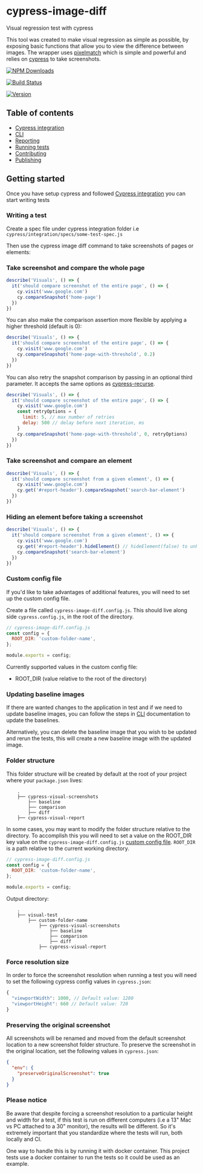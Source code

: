 # cypress-image-diff

Visual regression test with cypress

This tool was created to make visual regression as simple as possible, by exposing basic functions that allow you to view the difference between images.
The wrapper uses [pixelmatch](https://github.com/mapbox/pixelmatch) which is simple and powerful and relies on [cypress](https://github.com/cypress-io) to take screenshots.

[![NPM Downloads][npm-downloads-image]][npm-url]

[![Build Status][circleci-image]][circleci-url]

[![Version][version-image]][version-url]

[npm-downloads-image]: https://badgen.net/npm/dm/cypress-image-diff-js
[npm-url]: https://www.npmjs.com/package/cypress-image-diff-js
[circleci-url]: https://circleci.com/gh/uktrade/cypress-image-diff/tree/main
[circleci-image]: https://circleci.com/gh/uktrade/cypress-image-diff/tree/main.svg?style=svg
[version-image]: https://img.shields.io/npm/v/cypress-image-diff-js.svg
[version-url]: https://www.npmjs.com/package/cypress-image-diff-js

## Table of contents
- [Cypress integration](./docs/Cypress%20integration.md)
- [CLI](./docs/CLI.md)
- [Reporting](./docs/Reporting.md)
- [Running tests](./docs/Running%20tests.md)
- [Contributing](./docs/CONTRIBUTING.md)
- [Publishing](./docs/Publishing.md)

## Getting started

Once you have setup cypress and followed [Cypress integration](./docs/Cypress%20integration.md) you can start writing tests

### Writing a test

Create a spec file under cypress integration folder i.e `cypress/integration/specs/some-test-spec.js`

Then use the cypress image diff command to take screenshots of pages or elements:

### Take screenshot and compare the whole page

```js
describe('Visuals', () => {
  it('should compare screenshot of the entire page', () => {
    cy.visit('www.google.com')
    cy.compareSnapshot('home-page')
  })
})
```

You can also make the comparison assertion more flexible by applying a higher threshold (default is 0):

```js
describe('Visuals', () => {
  it('should compare screenshot of the entire page', () => {
    cy.visit('www.google.com')
    cy.compareSnapshot('home-page-with-threshold', 0.2)
  })
})
```

You can also retry the snapshot comparison by passing in an optional third parameter. It accepts the same options as [cypress-recurse](https://github.com/bahmutov/cypress-recurse#options).

```js
describe('Visuals', () => {
  it('should compare screenshot of the entire page', () => {
    cy.visit('www.google.com')
    const retryOptions = {
      limit: 5, // max number of retries
      delay: 500 // delay before next iteration, ms
    }
    cy.compareSnapshot('home-page-with-threshold', 0, retryOptions)
  })
})
```

### Take screenshot and compare an element

```js
describe('Visuals', () => {
  it('should compare screenshot from a given element', () => {
    cy.visit('www.google.com')
    cy.get('#report-header').compareSnapshot('search-bar-element')
  })
})
```

### Hiding an element before taking a screenshot

```js
describe('Visuals', () => {
  it('should compare screenshot from a given element', () => {
    cy.visit('www.google.com')
    cy.get('#report-header').hideElement() // hideElement(false) to unhide
    cy.compareSnapshot('search-bar-element')
  })
})
```

### Custom config file

If you'd like to take advantages of additional features, you will need to set up the custom config file.

Create a file called `cypress-image-diff.config.js`. This should live along side `cypress.config.js`, in the root of the directory.

```js
// cypress-image-diff.config.js
const config = {
  ROOT_DIR: 'custom-folder-name',
};

module.exports = config;

```

Currently supported values in the custom config file:

- ROOT_DIR (value relative to the root of the directory)

### Updating baseline images

If there are wanted changes to the application in test and if we need to update baseline images, you can follow the steps in [CLI](./docs/CLI.md) documentation to update the baselines.

Alternatively, you can delete the baseline image that you wish to be updated and rerun the tests, this will create a new baseline image with the updated image.

### Folder structure

This folder structure will be created by default at the root of your project where your `package.json` lives:

```
    .
    ├── cypress-visual-screenshots
        ├── baseline
        ├── comparison
        ├── diff
    ├── cypress-visual-report
```

In some cases, you may want to modify the folder structure relative to the directory. To accomplish this you will need to set a value on the ROOT_DIR key value on the `cypress-image-diff.config.js` [custom config file](#custom-config-file). `ROOT_DIR` is a path relative to the current working directory.

```js
// cypress-image-diff.config.js
const config = {
  ROOT_DIR: 'custom-folder-name',
};

module.exports = config;

```
Output directory:
```
    .
    ├── visual-test
        ├── custom-folder-name
            ├── cypress-visual-screenshots
                ├── baseline
                ├── comparison
                ├── diff
            ├── cypress-visual-report
```

### Force resolution size

In order to force the screenshot resolution when running a test you will need to set the following cypress config values in `cypress.json`:

```js
{
  "viewportWidth": 1000, // Default value: 1280
  "viewportHeight": 660 // Default value: 720
}
```

### Preserving the original screenshot
All screenshots will be renamed and moved from the default screenshot location to a new screenshot folder structure. To preserve the screenshot in the original location, set the following values in `cypress.json`:

```json
{
  "env": {
    "preserveOriginalScreenshot": true
  }
}
```

### Please notice

Be aware that despite forcing a screenshot resolution to a particular height and width for a test, if this test is run on different computers (i.e a 13" Mac vs PC attached to a 30" monitor), the results will be different. So it's extremely important that you standardize where the tests will run, both locally and CI.

One way to handle this is by running it with docker container. This project tests use a docker container to run the tests so it could be used as an example.
